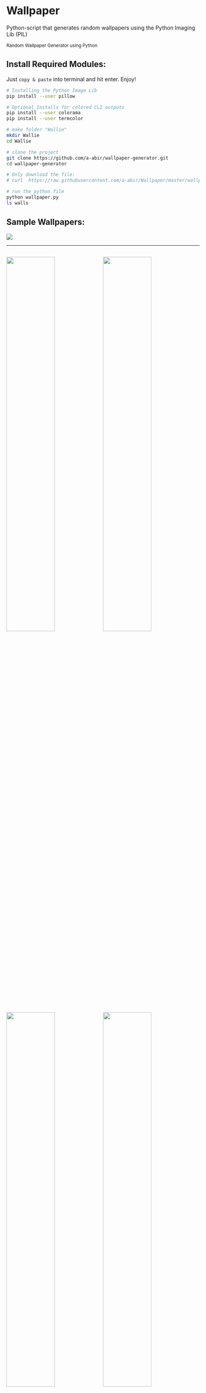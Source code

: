 # Wallpaper
Python-script that generates random wallpapers using the Python Imaging Lib (PIL)

<small>Random Wallpaper Generator using Python</small>

## Install Required Modules:

Just `copy & paste` into terminal and hit enter. Enjoy!

```bash
# Installing the Python Image Lib
pip install --user pillow

# Optional Installs for colored CLI outputs
pip install --user colorama
pip install --user termcolor
```

```bash
# make folder "Wallie"
mkdir Wallie
cd Wallie

# clone the project
git clone https://github.com/a-abir/wallpaper-generator.git
cd wallpaper-generator

# Only download the file: 
# curl  https://raw.githubusercontent.com/a-abir/Wallpaper/master/wallpaper.py >> wallpaper.py

# run the python file
python wallpaper.py
ls walls
```

## Sample Wallpapers:

<img src="https://github.com/a-abir/Wallpaper/blob/master/wall2.png?raw=true">

---
<img src="https://github.com/a-abir/Wallpaper/blob/master/wall7.png?raw=true" width="50%"><img src="https://github.com/a-abir/Wallpaper/blob/master/wall3.png?raw=true" width="50%">
---
<img src="https://github.com/a-abir/Wallpaper/blob/master/wall5.png?raw=true" width="50%"><img src="https://github.com/a-abir/Wallpaper/blob/master/wall6.png?raw=true" width="50%">

